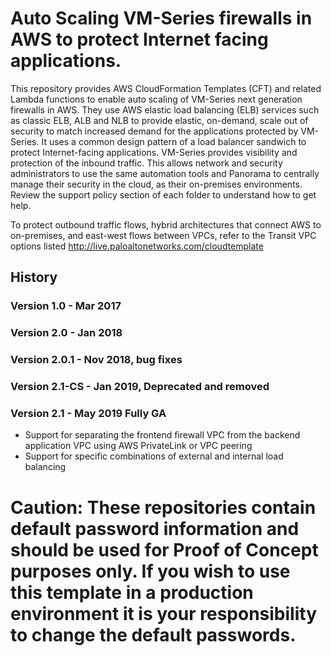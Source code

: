 # Auto Scaling VM-Series firewalls in AWS to protect Internet facing applications.

This repository provides AWS CloudFormation Templates (CFT) and related Lambda functions to enable auto scaling of VM-Series next generation firewalls in AWS. They use AWS elastic load balancing (ELB) services such as classic ELB, ALB and NLB to provide elastic, on-demand, scale out of security to match increased demand for the applications protected by VM-Series. It uses a common design pattern of a load balancer sandwich to protect Internet-facing applications. VM-Series provides visibility and protection of the inbound traffic. This allows network and security administrators to use the same automation tools and Panorama to centrally manage their security in the cloud, as their on-premises environments. Review the support policy section of each folder to understand how to get help. 

To protect outbound traffic flows, hybrid architectures that connect AWS to on-premises, and east-west flows between VPCs, refer to the Transit VPC options listed http://live.paloaltonetworks.com/cloudtemplate

## History
### Version 1.0 - Mar 2017
### Version 2.0 - Jan 2018
### Version 2.0.1 - Nov 2018, bug fixes
### Version 2.1-CS - Jan 2019, Deprecated and removed
### Version 2.1 - May 2019 Fully GA
* Support for separating the frontend firewall VPC from the backend application VPC using AWS PrivateLink or VPC peering
* Support for specific combinations of external and internal load balancing

# Caution: These repositories contain default password information and should be used for Proof of Concept purposes only. If you wish to use this template in a production environment it is your responsibility to change the default passwords. 